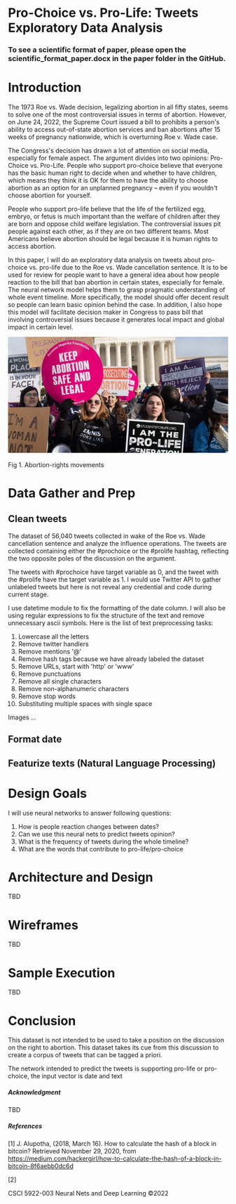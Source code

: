 # Pro-Choice vs. Pro-Life: Tweets Exploratory Data Analysis

### To see a scientific format of paper, please open the scientific_format_paper.docx in the paper folder in the GitHub. 

# Introduction

The 1973 Roe vs. Wade decision, legalizing abortion in all fifty states, seems to solve one of the most controversial issues in terms of abortion. However, on June 24, 2022, the Supreme Court issued a bill to prohibits a person's ability to access out-of-state abortion services and ban abortions after 15 weeks of pregnancy nationwide, which is overturning Roe v. Wade case.

The Congress's decision has drawn a lot of attention on social media, especially for female aspect. The argument divides into two opinions: Pro-Choice vs. Pro-Life. People who support pro-choice believe that everyone has the basic human right to decide when and whether to have children, which means they think it is OK for them to have the ability to choose abortion as an option for an unplanned pregnancy – even if you wouldn't choose abortion for yourself.

People who support pro-life believe that the life of the fertilized egg, embryo, or fetus is much important than the welfare of children after they are born and oppose child welfare legislation. The controversial issues pit people against each other, as if they are on two different teams. Most Americans believe abortion should be legal because it is human rights to access abortion.

In this paper, I will do an exploratory data analysis on tweets about pro-choice vs. pro-life due to the Roe vs. Wade cancellation sentence. It is to be used for review for people want to have a general idea about how people reaction to the bill that ban abortion in certain states, especially for female. The neural network model helps them to grasp pragmatic understanding of whole event timeline. More specifically, the model should offer decent result so people can learn basic opinion behind the case. In addition, I also hope this model will facilitate decision maker in Congress to pass bill that involving controversial issues because it generates local impact and global impact in certain level.

![original](./image/fig_1.jpg)

Fig 1. Abortion-rights movements

# Data Gather and Prep

## Clean tweets
The dataset of 56,040 tweets collected in wake of the Roe vs. Wade cancellation sentence and analyze the influence operations. The tweets are collected containing either the #prochoice or the #prolife hashtag, reflecting the two opposite poles of the discussion on the argument.

The tweets with #prochoice have target variable as 0, and the tweet with the #prolife have the target variable as 1. I would use Twitter API to gather unlabeled tweets but here is not reveal any credential and code during current stage.

I use datetime module to fix the formatting of the date column. I will also be using regular expressions to fix the structure of the text and remove unnecessary ascii symbols. Here is the list of text preprocessing tasks:

1. Lowercase all the letters
2. Remove twitter handlers
3. Remove mentions '@'
4. Remove hash tags because we have already labeled the dataset
5. Remove URLs, start with 'http' or 'www'
6. Remove punctuations
7. Remove all single characters
8. Remove non-alphanumeric characters
9. Remove stop words
10. Substituting multiple spaces with single space

Images …

## Format date

## Featurize texts (Natural Language Processing)

# Design Goals

I will use neural networks to answer following questions:

1. How is people reaction changes between dates?
2. Can we use this neural nets to predict tweets opinion?
3. What is the frequency of tweets during the whole timeline?
4. What are the words that contribute to pro-life/pro-choice


# Architecture and Design

TBD

# Wireframes

TBD

# Sample Execution

TBD

# Conclusion

This dataset is not intended to be used to take a position on the discussion on the right to abortion. This dataset takes its cue from this discussion to create a corpus of tweets that can be tagged a priori.

The network intended to predict the tweets is supporting pro-life or pro-choice, the input vector is date and text

##### Acknowledgment

TBD

##### References

[1] J. Alupotha, (2018, March 16). How to calculate the hash of a block in bitcoin? Retrieved November 29, 2020, from https://medium.com/hackergirl/how-to-calculate-the-hash-of-a-block-in-bitcoin-8f6aebb0dc6d

[2]

CSCI 5922-003 Neural Nets and Deep Learning ©2022